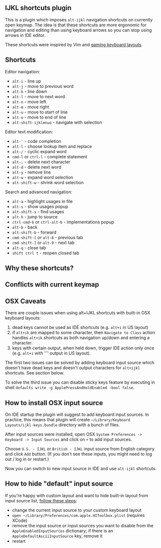 ## IJKL shortcuts plugin

This is a plugin which imposes `alt-ijkl` navigation shortcuts on currently open keymap.
The idea is that these shortcuts are more ergonomic for navigation and editing than using keyboard arrows
so you can stop using arrows in IDE editor.

These shortcuts were inspired by Vim and 
[gaming keyboard layouts](https://en.wikipedia.org/wiki/Arrow_keys#IJKL_keys).


## Shortcuts

Editor navigation:
 - `alt-i` - line up
 - `alt-j` - move to previous word
 - `alt-k` - line down
 - `alt-l` - move to next word
 - `alt-n` - move left
 - `alt-m` - move right
 - `alt-u` - move to start of line
 - `alt-o` - move to end of line
 - `alt-shift-ijklmnuo` - navigate with selection

Editor text modification:
 - `alt-'` - code completion
 - `alt-l` - choose lookup item and replace
 - `alt-/` - cyclic expand word
 - `cmd-l` or `ctrl-l` - complete statement
 - `alt-;` - delete next character
 - `alt-d` - delete next word
 - `alt-y` - remove line
 - `alt-w` - expand word selection
 - `alt-shift-w` - shrink word selection

Search and advanced navigation:
 - `alt-a` - highlight usages in file 
 - `alt-s` - show usages popup 
 - `alt-shift-s` - find usages 
 - `alt-h` - jump to source
 - `ctrl-cmd-b` or `ctrl-alt-b` - implementations popup
 - `alt-b` - back
 - `alt-shift-b` - forward
 - `cmd-shift-[` or `alt-8` - previous tab
 - `cmd-shift-]` or `alt-9` - next tab
 - `alt-q` - close tab
 - `shift ctrl t` - reopen closed tab

## Why these shortcuts?



## Conflicts with current keymap


## OSX Caveats

There are couple issues when using alt+IJKL shortcuts with built-in OSX keyboard layouts:
1. dead keys cannot be used as IDE shortcuts (e.g. `alt+i` in US layout)
2. if `alt+ik` are mapped to some character, then `Navigate to Class` action 
   handles `alt+ik` shortcuts as both navigation up/down and entering a character.
3. keys with certain output, when held down, trigger IDE action only once (e.g. `alt+i` with 'ˆ' output in US layout). 

The first two issues can be solved by adding keyboard input source which doesn't
have dead keys and doesn't output characters for `alt+ijkl` shortcuts. 
See section below.

To solve the third issue you can disable sticky keys feature by executing in shell 
`defaults write -g ApplePressAndHoldEnabled -bool false`. 


## How to install OSX input source

On IDE startup the plugin will suggest to add keyboard input sources.
In practice, this means that plugin will create `~/Library/Keyboard Layouts/ijkl-keys.bundle` directory with a bunch of files.

After input sources were installed, open OSX `System Preferences -> Keyboard -> Input Sources` and click on `+` to add input sources.

Choose `U.S. - IJKL` or `British - IJKL` input source from English category and click `Add` button.
(If you don't see these inputs, you might need to log out / log in or restart.)

Now you can switch to new input source in IDE and use `alt-ijkl` shortcuts.


## How to hide "default" input source

If you're happy with custom layout and want to hide built-in layout from input source list, 
[follow these steps](https://apple.stackexchange.com/questions/44921/how-to-remove-or-disable-a-default-keyboard-layout):
 - change the current input source to your custom keyboard layout
 - `open ~/Library/Preferences/com.apple.HIToolbox.plist` (requires XCode)
 - remove the input source or input sources you want to disable from the `AppleEnabledInputSources` dictionary; 
   if there is an `AppleDefaultAsciiInputSource` key, remove it
 - restart
 
